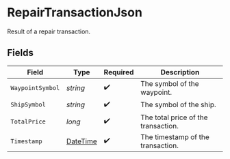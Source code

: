 # RepairTransactionJson

Result of a repair transaction.


## Fields

| Field                                                                                 | Type                                                                                  | Required                                                                              | Description                                                                           |
| ------------------------------------------------------------------------------------- | ------------------------------------------------------------------------------------- | ------------------------------------------------------------------------------------- | ------------------------------------------------------------------------------------- |
| `WaypointSymbol`                                                                      | *string*                                                                              | :heavy_check_mark:                                                                    | The symbol of the waypoint.                                                           |
| `ShipSymbol`                                                                          | *string*                                                                              | :heavy_check_mark:                                                                    | The symbol of the ship.                                                               |
| `TotalPrice`                                                                          | *long*                                                                                | :heavy_check_mark:                                                                    | The total price of the transaction.                                                   |
| `Timestamp`                                                                           | [DateTime](https://learn.microsoft.com/en-us/dotnet/api/system.datetime?view=net-5.0) | :heavy_check_mark:                                                                    | The timestamp of the transaction.                                                     |